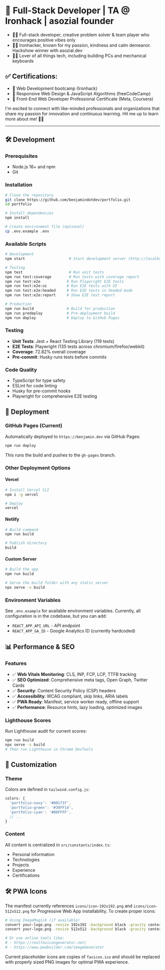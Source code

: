 # 🚀 Full-Stack Developer | TA @ Ironhack | asozial founder

- 🙌🏽 Full-stack developer, creative problem solver & team player who encourages positive vibes only
- 🙌🏽 Ironhacker, known for my passion, kindness and calm demeanor. Hackshow winner with asozial.dev
- 🙌🏽 Lover of all things tech, including building PCs and mechanical keyboards


## ✅ Certifications:

- 📜 Web Development bootcamp (Ironhack)
- 📜 Responsive Web Design & JavaScript Algorithms (freeCodeCamp)
- 📜 Front-End Web Developer Professional Certificate (Meta, Coursera)

I'm excited to connect with like-minded professionals and organizations that share my passion for innovation and continuous learning. Hit me up to learn more about me! 👊🏽

---

## 🛠️ Development

### Prerequisites
- Node.js 16+ and npm
- Git

### Installation
```bash
# Clone the repository
git clone https://github.com/benjamindotdev/portfolio.git
cd portfolio

# Install dependencies
npm install

# Create environment file (optional)
cp .env.example .env
```

### Available Scripts

```bash
# Development
npm start                    # Start development server (http://localhost:3000)

# Testing
npm test                     # Run unit tests
npm run test:coverage        # Run tests with coverage report
npm run test:e2e            # Run Playwright E2E tests
npm run test:e2e:ui         # Run E2E tests with UI
npm run test:e2e:headed     # Run E2E tests in headed mode
npm run test:e2e:report     # Show E2E test report

# Production
npm run build               # Build for production
npm run predeploy           # Pre-deployment build
npm run deploy              # Deploy to GitHub Pages
```

### Testing
- **Unit Tests**: Jest + React Testing Library (119 tests)
- **E2E Tests**: Playwright (135 tests across chromium/firefox/webkit)
- **Coverage**: 72.82% overall coverage
- **Pre-commit**: Husky runs tests before commits

### Code Quality
- TypeScript for type safety
- ESLint for code linting
- Husky for pre-commit hooks
- Playwright for comprehensive E2E testing

## 🚀 Deployment

### GitHub Pages (Current)
Automatically deployed to `https://benjamin.dev` via GitHub Pages:

```bash
npm run deploy
```

This runs the build and pushes to the `gh-pages` branch.

### Other Deployment Options

#### Vercel
```bash
# Install Vercel CLI
npm i -g vercel

# Deploy
vercel
```

#### Netlify
```bash
# Build command
npm run build

# Publish directory
build
```

#### Custom Server
```bash
# Build the app
npm run build

# Serve the build folder with any static server
npx serve -s build
```

### Environment Variables
See `.env.example` for available environment variables. Currently, all configuration is in the codebase, but you can add:
- `REACT_APP_API_URL` - API endpoint
- `REACT_APP_GA_ID` - Google Analytics ID (currently hardcoded)

## 📊 Performance & SEO

### Features
- ✅ **Web Vitals Monitoring**: CLS, INP, FCP, LCP, TTFB tracking
- ✅ **SEO Optimized**: Comprehensive meta tags, Open Graph, Twitter Cards
- ✅ **Security**: Content Security Policy (CSP) headers
- ✅ **Accessibility**: WCAG compliant, skip links, ARIA labels
- ✅ **PWA Ready**: Manifest, service worker ready, offline support
- ✅ **Performance**: Resource hints, lazy loading, optimized images

### Lighthouse Scores
Run Lighthouse audit for current scores:
```bash
npm run build
npx serve -s build
# Then run Lighthouse in Chrome DevTools
```

## 🎨 Customization

### Theme
Colors are defined in `tailwind.config.js`:
```javascript
colors: {
  'portfolio-navy': '#001f3f',
  'portfolio-green': '#39FF14',
  'portfolio-cyan': '#00FFFF',
  // ...
}
```

### Content
All content is centralized in `src/constants/index.ts`:
- Personal information
- Technologies
- Projects
- Experience
- Certifications

## 🛠️ PWA Icons
The manifest currently references `icons/icon-192x192.png` and `icons/icon-512x512.png` for Progressive Web App installability. To create proper icons:

```bash
# Using ImageMagick (if available)
convert your-logo.png -resize 192x192 -background black -gravity center -extent 192x192 public/icons/icon-192x192.png
convert your-logo.png -resize 512x512 -background black -gravity center -extent 512x512 public/icons/icon-512x512.png

# Or use online tools like:
# - https://realfavicongenerator.net/
# - https://www.pwabuilder.com/imageGenerator
```

Current placeholder icons are copies of `favicon.ico` and should be replaced with properly sized PNG images for optimal PWA experience.
